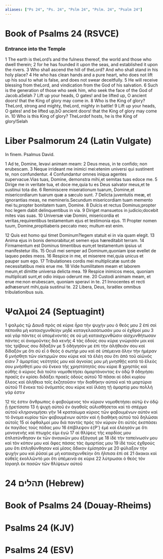 ```yaml
---
aliases: ["Ps 24", "Ps. 24", "Pslm 24", "Pslm. 24", "Psalm 24"]
---
```



# Book of Psalms 24 (RSVCE)

### Entrance into the Temple
1 The earth is theLord’s and the fulness thereof, the world and those who dwell therein;
2 for he has founded it upon the seas, and established it upon the rivers.
3 Who shall ascend the hill of theLord? And who shall stand in his holy place?
4 He who has clean hands and a pure heart, who does not lift up his soul to what is false, and does not swear deceitfully.
5 He will receive blessing from theLord, and vindication from the God of his salvation.
6 Such is the generation of those who seek him, who seek the face of the God of Jacob.aSelah
7 Lift up your heads, O gates! and be lifted up, O ancient doors! that the King of glory may come in.
8 Who is the King of glory? TheLord, strong and mighty, theLord, mighty in battle!
9 Lift up your heads, O gates! and be lifted up,bO ancient doors! that the King of glory may come in.
10 Who is this King of glory? TheLordof hosts, he is the King of glory!Selah


# Liber Psalmorum 24 (Latin Vulgate)

 In finem. Psalmus David.

1 Ad te, Domine, levavi animam meam:
2 Deus meus, in te confido; non erubescam.
3 Neque irrideant me inimici mei:etenim universi qui sustinent te, non confundentur.
4 Confundantur omnes iniqua agentes supervacue.Vias tuas, Domine, demonstra mihi,et semitas tuas edoce me.
5 Dirige me in veritate tua, et doce me,quia tu es Deus salvator meus,et te sustinui tota die.
6 Reminiscere miserationum tuarum, Domine,et misericordiarum tuarum quæ a sæculo sunt.
7 Delicta juventutis meæ, et ignorantias meas, ne memineris.Secundum misericordiam tuam memento mei tu,propter bonitatem tuam, Domine.
8 Dulcis et rectus Dominus;propter hoc legem dabit delinquentibus in via.
9 Diriget mansuetos in judicio;docebit mites vias suas.
10 Universæ viæ Domini, misericordia et veritas,requirentibus testamentum ejus et testimonia ejus.
11 Propter nomen tuum, Domine,propitiaberis peccato meo; multum est enim.

12 Quis est homo qui timet Dominum?legem statuit ei in via quam elegit.
13 Anima ejus in bonis demorabitur,et semen ejus hæreditabit terram.
14 Firmamentum est Dominus timentibus eum;et testamentum ipsius ut manifestetur illis.
15 Oculi mei semper ad Dominum,quoniam ipse evellet de laqueo pedes meos.
16 Respice in me, et miserere mei,quia unicus et pauper sum ego.
17 Tribulationes cordis mei multiplicatæ sunt:de necessitatibus meis erue me.
18 Vide humilitatem meam et laborem meum,et dimitte universa delicta mea.
19 Respice inimicos meos, quoniam multiplicati sunt,et odio iniquo oderunt me.
20 Custodi animam meam, et erue me:non erubescam, quoniam speravi in te.
21 Innocentes et recti adhæserunt mihi,quia sustinui te.
22 Libera, Deus, Israëlex omnibus tribulationibus suis.


# Ψαλμοί 24 (Septuagint)

1 ψαλμὸς τῷ Δαυιδ πρὸς σέ κύριε ἦρα τὴν ψυχήν μου ὁ θεός μου
2 ἐπὶ σοὶ πέποιθα μὴ καταισχυνθείην μηδὲ καταγελασάτωσάν μου οἱ ἐχθροί μου
3 καὶ γὰρ πάντες οἱ ὑπομένοντές σε οὐ μὴ καταισχυνθῶσιν αἰσχυνθήτωσαν πάντες οἱ ἀνομοῦντες διὰ κενῆς
4 τὰς ὁδούς σου κύριε γνώρισόν μοι καὶ τὰς τρίβους σου δίδαξόν με
5 ὁδήγησόν με ἐπὶ τὴν ἀλήθειάν σου καὶ δίδαξόν με ὅτι σὺ εἶ ὁ θεὸς ὁ σωτήρ μου καὶ σὲ ὑπέμεινα ὅλην τὴν ἡμέραν
6 μνήσθητι τῶν οἰκτιρμῶν σου κύριε καὶ τὰ ἐλέη σου ὅτι ἀπὸ τοῦ αἰῶνός εἰσιν
7 ἁμαρτίας νεότητός μου καὶ ἀγνοίας μου μὴ μνησθῇς κατὰ τὸ ἔλεός σου μνήσθητί μου σὺ ἕνεκα τῆς χρηστότητός σου κύριε
8 χρηστὸς καὶ εὐθὴς ὁ κύριος διὰ τοῦτο νομοθετήσει ἁμαρτάνοντας ἐν ὁδῷ
9 ὁδηγήσει πραεῖς ἐν κρίσει διδάξει πραεῖς ὁδοὺς αὐτοῦ
10 πᾶσαι αἱ ὁδοὶ κυρίου ἔλεος καὶ ἀλήθεια τοῖς ἐκζητοῦσιν τὴν διαθήκην αὐτοῦ καὶ τὰ μαρτύρια αὐτοῦ
11 ἕνεκα τοῦ ὀνόματός σου κύριε καὶ ἱλάσῃ τῇ ἁμαρτίᾳ μου πολλὴ γάρ ἐστιν

12 τίς ἐστιν ἄνθρωπος ὁ φοβούμενος τὸν κύριον νομοθετήσει αὐτῷ ἐν ὁδῷ ᾗ ᾑρετίσατο
13 ἡ ψυχὴ αὐτοῦ ἐν ἀγαθοῖς αὐλισθήσεται καὶ τὸ σπέρμα αὐτοῦ κληρονομήσει γῆν
14 κραταίωμα κύριος τῶν φοβουμένων αὐτόν καὶ τὸ ὄνομα κυρίου τῶν φοβουμένων αὐτόν καὶ ἡ διαθήκη αὐτοῦ τοῦ δηλῶσαι αὐτοῖς
15 οἱ ὀφθαλμοί μου διὰ παντὸς πρὸς τὸν κύριον ὅτι αὐτὸς ἐκσπάσει ἐκ παγίδος τοὺς πόδας μου
16 ἐπίβλεψον ἐ{P'} ἐμὲ καὶ ἐλέησόν με ὅτι μονογενὴς καὶ πτωχός εἰμι ἐγώ
17 αἱ θλίψεις τῆς καρδίας μου ἐπλατύνθησαν ἐκ τῶν ἀναγκῶν μου ἐξάγαγέ με
18 ἰδὲ τὴν ταπείνωσίν μου καὶ τὸν κόπον μου καὶ ἄφες πάσας τὰς ἁμαρτίας μου
19 ἰδὲ τοὺς ἐχθρούς μου ὅτι ἐπληθύνθησαν καὶ μῖσος ἄδικον ἐμίσησάν με
20 φύλαξον τὴν ψυχήν μου καὶ ῥῦσαί με μὴ καταισχυνθείην ὅτι ἤλπισα ἐπὶ σέ
21 ἄκακοι καὶ εὐθεῖς ἐκολλῶντό μοι ὅτι ὑπέμεινά σε κύριε
22 λύτρωσαι ὁ θεός τὸν Ισραηλ ἐκ πασῶν τῶν θλίψεων αὐτοῦ


# 24 תהלים (Hebrew)


# Book of Psalms 24 (Douay-Rheims)


# Psalms 24 (KJV)


# Psalms 24 (ESV)


